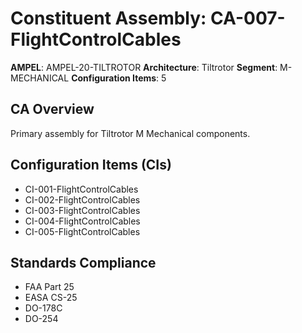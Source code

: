 # Constituent Assembly: CA-007-FlightControlCables

**AMPEL**: AMPEL-20-TILTROTOR
**Architecture**: Tiltrotor
**Segment**: M-MECHANICAL
**Configuration Items**: 5

## CA Overview
Primary assembly for Tiltrotor M Mechanical components.

## Configuration Items (CIs)
- CI-001-FlightControlCables
- CI-002-FlightControlCables
- CI-003-FlightControlCables
- CI-004-FlightControlCables
- CI-005-FlightControlCables

## Standards Compliance
- FAA Part 25
- EASA CS-25
- DO-178C
- DO-254
